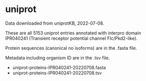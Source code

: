 # uniprot

Data downloaded from uniprotKB, 2022-07-08.

These are all 5153 uniprot entries annotated with interpro domain IPR040241 (Transient receptor potential channel Flc/Pkd2-like).

Protein sequences (canonical no isoforms) are in the .fasta file.

Metadata including organism ID are in the .tsv file.

- uniprot-proteins-IPR040241-20220708.fasta
- uniprot-proteins-IPR040241-20220708.tsv

